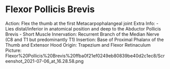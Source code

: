 # Flexor Pollicis Brevis

Action: Flex the thumb at the first Metacarpophalangeal joint
Extra Info: - Lies distal/inferior in anatomical position and deep to the Abductor Pollicis Brevis             - Short Muscle
Innervation: Recurrent Branch of the Median Nerve (C8 and T1 but predominantly T1)
Insertion: Base of Proximal Phalanx of the Thumb and Extensor Hood
Origin: Trapezium and Flexor Retinaculum
Picture: Flexor%20Pollicis%20Brevis%20ffba0f21ef0249eb80839be40d2c1ec8/Screenshot_2021-07-06_at_16.28.58.png